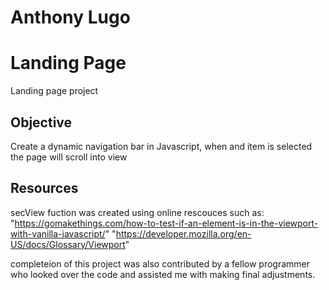 # Anthony Lugo



# Landing Page

Landing page project 

## Objective

Create a dynamic navigation bar in Javascript,
when and item is selected the page will scroll into view 

## Resources
secView fuction was created using online rescouces such as:
"https://gomakethings.com/how-to-test-if-an-element-is-in-the-viewport-with-vanilla-javascript/"
"https://developer.mozilla.org/en-US/docs/Glossary/Viewport"

completeion of this project was also contributed by a fellow programmer who looked over the code and assisted me with making final adjustments. 
